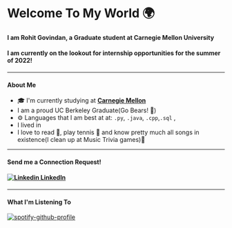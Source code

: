 # Welcome To My World 🌍
#### I am Rohit Govindan, a Graduate student at Carnegie Mellon University

#### I am currently on the lookout for internship opportunities for the summer of 2022!
---
#### About Me
- 🎓 I'm currently studying at **[Carnegie Mellon](https://www.cmu.edu/)**
- I am a proud UC Berkeley Graduate(Go Bears! 🐻)
- ⚙️ Languages that I am best at at: `.py`, `.java`,  `.cpp`,`.sql` ,
- I lived in 
- I love to read 📘, play tennis 🎾 and know pretty much all songs in existence(I clean up at Music Trivia games)🎵
---
#### Send me a Connection Request!
#### [![Linkedin](https://i.stack.imgur.com/gVE0j.png) LinkedIn](https://www.linkedin.com/in/rohit-govindan-854425112/)
---
#### What I'm Listening To
[![spotify-github-profile](https://spotify-github-profile.vercel.app/api/view?uid=22mqtd3a4phx4kwzoyckmqlsa&cover_image=true&theme=default)](https://github.com/kittinan/spotify-github-profile)
